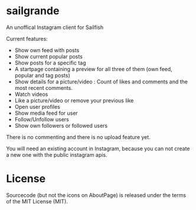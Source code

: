 sailgrande
==========

An unoffical Instagram client for Sailfish

Current features:

* Show own feed with posts
* Show current popular posts
* Show posts for a specific tag
* A startpage containing a preview for all three of them (own feed, popular and tag posts)
* Show details for a picture/video : Count of likes and comments and the most recent comments.
* Watch videos
* Like a picture/video or remove your previous like
* Open user profiles
* Show media feed for user
* Follow/Unfollow users
* Show own followers or followed users


There is no commenting and there is no upload feature yet.

You will need an existing account in Instagram, because you can not create a new one with the public instagram apis.

License
=======
Sourcecode (but not the icons on AboutPage) is released under the terms of the MIT License (MIT).
